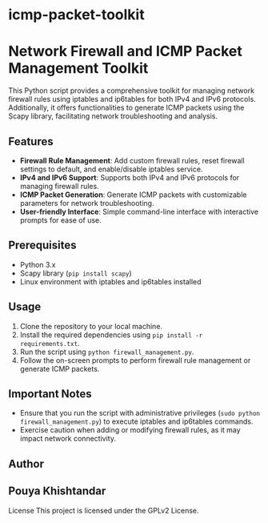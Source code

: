 # icmp-packet-toolkit
# Network Firewall and ICMP Packet Management Toolkit

This Python script provides a comprehensive toolkit for managing network firewall rules using iptables and ip6tables for both IPv4 and IPv6 protocols. Additionally, it offers functionalities to generate ICMP packets using the Scapy library, facilitating network troubleshooting and analysis.

## Features

- **Firewall Rule Management**: Add custom firewall rules, reset firewall settings to default, and enable/disable iptables service.
- **IPv4 and IPv6 Support**: Supports both IPv4 and IPv6 protocols for managing firewall rules.
- **ICMP Packet Generation**: Generate ICMP packets with customizable parameters for network troubleshooting.
- **User-friendly Interface**: Simple command-line interface with interactive prompts for ease of use.

## Prerequisites

- Python 3.x
- Scapy library (`pip install scapy`)
- Linux environment with iptables and ip6tables installed

## Usage

1. Clone the repository to your local machine.
2. Install the required dependencies using `pip install -r requirements.txt`.
3. Run the script using `python firewall_management.py`.
4. Follow the on-screen prompts to perform firewall rule management or generate ICMP packets.

## Important Notes

- Ensure that you run the script with administrative privileges (`sudo python firewall_management.py`) to execute iptables and ip6tables commands.
- Exercise caution when adding or modifying firewall rules, as it may impact network connectivity.

## Author
## Pouya Khishtandar

License
This project is licensed under the GPLv2 License.

